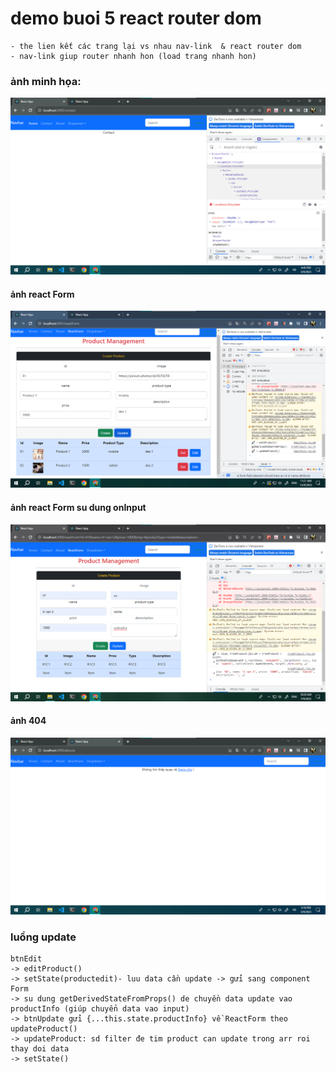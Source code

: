 #  demo buoi 5 react router dom
    - the lien kết các trang lại vs nhau nav-link  & react router dom
    - nav-link giup router nhanh hon (load trang nhanh hon)

### ảnh minh họa:
![...](./images/img_router.png)

#### ảnh react Form 
![...](./images/img_ReactForm.png)

#### ảnh react Form su dung onInput
![...](./images/img_ReactForm2.png)

#### ảnh 404
![...](./images/img_page404.png)


### luồng update 
    btnEdit
    -> editProduct() 
    -> setState(productedit)- luu data cần update -> gửi sang component Form 
    -> su dung getDerivedStateFromProps() de chuyền data update vao productInfo (giúp chuyển data vao input) 
    -> btnUpdate gửi {...this.state.productInfo} về ReactForm theo updateProduct()
    -> updateProduct: sd filter đe tim product can update trong arr roi thay doi data
    -> setState()